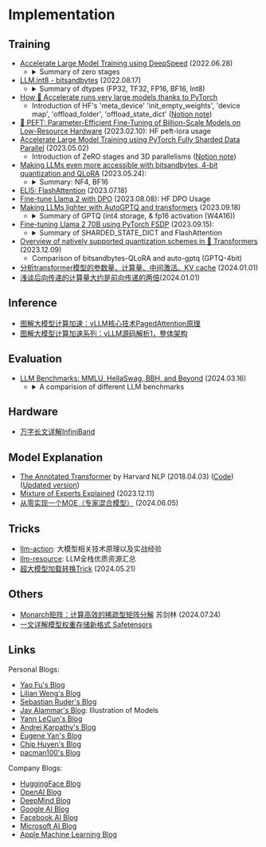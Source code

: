 # Implementation

## Training

- [Accelerate Large Model Training using DeepSpeed](https://huggingface.co/blog/accelerate-deepspeed) (2022.06.28)
    - <details>
        <summary>Summary of zero stages</summary>
        1. Stage 1: Shards optimizer states across data parallel workers/GPUs<br>
        2. Stage 2: Shards optimizer states + gradients across data parallel workers/GPUs<br>
        3. Stage 3: Shards optimizer states + gradients + model parameters across data parallel workers/GPUs<br>
        4. Optimizer Offload: Offloads the gradients + optimizer states to CPU/Disk building on top of ZERO Stage 2<br>
        5. Param Offload: Offloads the model parameters to CPU/Disk building on top of ZERO Stage 3
        </details>
- [LLM.int8 - bitsandbytes](https://huggingface.co/blog/hf-bitsandbytes-integration) (2022.08.17)
    - <details>
        <summary>Summary of dtypes (FP32, TF32, FP16, BF16, Int8)</summary>
        1. 混合精度(FP32&FP16) 降低显存，提升速度<br>
        2. bitsandbytes 量化(Int8)<br>
        3. LLM.int8 (效果与FP16相同，降低显存，但速度变慢 FP16&ltFP32&ltInt8)<br>
        4. Usage for inference
        </details>
- [How 🤗 Accelerate runs very large models thanks to PyTorch](https://huggingface.co/blog/accelerate-large-models)
    - Introduction of HF's 'meta_device' 'init_empty_weights', 'device map', 'offload_folder', 'offload_state_dict' ([Notion note](https://www.notion.so/x1a/How-Accelerate-runs-very-large-models-thanks-to-PyTorch-7e0aa33d81eb4d1ea1f175590f0c0960?pvs=4))
- [🤗 PEFT: Parameter-Efficient Fine-Tuning of Billion-Scale Models on Low-Resource Hardware](https://huggingface.co/blog/peft) (2023.02.10): HF peft-lora usage
- [Accelerate Large Model Training using PyTorch Fully Sharded Data Parallel](https://huggingface.co/blog/pytorch-fsdp) (2023.05.02)
    - Introduction of ZeRO stages and 3D parallelisms ([Notion note](https://www.notion.so/x1a/Accelerate-Large-Model-Training-using-PyTorch-Fully-Sharded-Data-Parallel-fdaaa6e7e9174f77805942dfdafbed1d?pvs=4))
- [Making LLMs even more accessible with bitsandbytes, 4-bit quantization and QLoRA](https://huggingface.co/blog/4bit-transformers-bitsandbytes) (2023.05.24):
    - <details>
        <summary>Summary: NF4, BF16</summary>
        1. 4bit inference & fine-tune (QLoRA) usage<br>
        2. QLoRA Introduction (NF4 storage & BF16 compute)<br>
        3. 效果与fp16相同，降低显存
        </details>
- [ELI5: FlashAttention](https://gordicaleksa.medium.com/eli5-flash-attention-5c44017022ad) (2023.07.18)
- [Fine-tune Llama 2 with DPO](https://huggingface.co/blog/dpo-trl) (2023.08.08): HF DPO Usage
- [Making LLMs lighter with AutoGPTQ and transformers](https://huggingface.co/blog/gptq-integration) (2023.09.18)
    - <details>
        <summary>Summary of GPTQ (int4 storage, & fp16 activation (W4A16))</summary>
        1. 效果与fp16相同，降低显存，但速度变慢(fp16&ltGPTQ(x1.5)&ltbitsandbytes(x2)) <br>
        2. Usage for GPTQ model<br>
        3. 使用Optimum 量化模型<br>
        4. Fine-tune quantized models with PEFT<br>
      </details>
- [Fine-tuning Llama 2 70B using PyTorch FSDP](https://huggingface.co/blog/ram-efficient-pytorch-fsdp) (2023.09.15):
    - <details>
        <summary>Summary of SHARDED_STATE_DICT and FlashAttention</summary>
        1. 使用 SHARDED_STATE_DICT 解决多卡模型保存缓慢<br>
        2. 使用 FlashAttention 提高训练速度&降低 RAM 使用<br>
        3. [Notion Note](https://www.notion.so/x1a/Fine-tuning-Llama-2-70B-using-PyTorch-FSDP-0c433dbfd933484db10616c35d19d1fe?pvs=4)
      </details>
- [Overview of natively supported quantization schemes in 🤗 Transformers](https://huggingface.co/blog/overview-quantization-transformers) (2023.12.09)
    - Comparison of bitsandbytes-QLoRA and auto-gptq (GPTQ-4bit)
- [分析transformer模型的参数量、计算量、中间激活、KV cache](https://zhuanlan.zhihu.com/p/624740065) (2024.01.01)
- [浅谈后向传递的计算量大约是前向传递的两倍](https://zhuanlan.zhihu.com/p/675517271)(2024.01.01)

## Inference

- [图解大模型计算加速：vLLM核心技术PagedAttention原理](https://mp.weixin.qq.com/s?__biz=MzU3Mzg5ODgxMg==&mid=2247488465&idx=2&sn=d9422378c06d0cd151119e21eaf3886f&chksm=fd3bfa82ca4c7394fe6817a6245eae8654e83e0274c659b3786c6090807cc91e47640fdc1221&scene=21#wechat_redirect)
- [图解大模型计算加速系列：vLLM源码解析1，整体架构](https://mp.weixin.qq.com/s/7vJdWFt9SHP1xh9OuEVDRg)


## Evaluation

- [LLM Benchmarks: MMLU, HellaSwag, BBH, and Beyond](https://www.confident-ai.com/blog/llm-benchmarks-mmlu-hellaswag-and-beyond) (2024.03.16)
    - <details>
        <summary>A comparision of different LLM benchmarks</summary>
        <img src="https://cdn.prod.website-files.com/64bd90bdba579d6cce245aec/65f9717426dad046975c2dba_benchmarks.png" align="middle" />
        </details>


## Hardware

- [万字长文详解InfiniBand](https://mp.weixin.qq.com/s/2gQ1wvDU5wiC5Y93l_Gx1g)


## Model Explanation

- [The Annotated Transformer](https://nlp.seas.harvard.edu/2018/04/03/attention.html) by Harvard NLP (2018.04.03) ([Code](https://github.com/harvardnlp/annotated-transformer/blob/master/AnnotatedTransformer.ipynb)) ([Updated version](http://nlp.seas.harvard.edu/annotated-transformer/))
- [Mixture of Experts Explained](https://huggingface.co/blog/moe) (2023.12.11)
- [从零实现一个MOE（专家混合模型）](https://zhuanlan.zhihu.com/p/701777558) (2024.06.05)

## Tricks

- [llm-action](https://github.com/liguodongiot/llm-action): 大模型相关技术原理以及实战经验
- [llm-resource](https://github.com/liguodongiot/llm-resource): LLM全栈优质资源汇总
- [超大模型加载转换Trick](https://zhuanlan.zhihu.com/p/698950172) (2024.05.21)

## Others

- [Monarch矩阵：计算高效的稀疏型矩阵分解](https://kexue.fm/archives/10249) 苏剑林 (2024.07.24)
- [一文详解模型权重存储新格式 Safetensors](https://mp.weixin.qq.com/s/JGKJZ7zAYpO8zCU1VptgAA)

## Links

Personal Blogs:
- [Yao Fu's Blog](https://www.notion.so/yaofu/Yao-Fu-s-Blog-b536c3d6912149a395931f1e871370db?pvs=4)
- [Lilian Weng's Blog](https://lilianweng.github.io)
- [Sebastian Ruder's Blog](https://www.ruder.io)
- [Jay Alammar's Blog](https://jalammar.github.io): Illustration of Models
- [Yann LeCun's Blog](http://yann.lecun.com/ex/index.html)
- [Andrej Karpathy's Blog](http://karpathy.github.io)
- [Eugene Yan's Blog](https://eugeneyan.com/writing/)
- [Chip Huyen's Blog](https://huyenchip.com/blog/)
- [pacman100's Blog](https://github.com/pacman100#%EF%B8%8F-blog-posts-)

Company Blogs:
- [HuggingFace Blog](https://huggingface.co/blog?p=1)
- [OpenAI Blog](https://openai.com/blog)
- [DeepMind Blog](https://deepmind.com/blog)
- [Google AI Blog](https://ai.googleblog.com)
- [Facebook AI Blog](https://ai.facebook.com/blog)
- [Microsoft AI Blog](https://blogs.microsoft.com/ai)
- [Apple Machine Learning Blog](https://machinelearning.apple.com)
